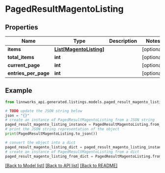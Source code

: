 # PagedResultMagentoListing


## Properties

Name | Type | Description | Notes
------------ | ------------- | ------------- | -------------
**items** | [**List[MagentoListing]**](MagentoListing.md) |  | [optional] 
**total_items** | **int** |  | [optional] 
**current_page** | **int** |  | [optional] 
**entries_per_page** | **int** |  | [optional] 

## Example

```python
from linnworks_api.generated.listings.models.paged_result_magento_listing import PagedResultMagentoListing

# TODO update the JSON string below
json = "{}"
# create an instance of PagedResultMagentoListing from a JSON string
paged_result_magento_listing_instance = PagedResultMagentoListing.from_json(json)
# print the JSON string representation of the object
print(PagedResultMagentoListing.to_json())

# convert the object into a dict
paged_result_magento_listing_dict = paged_result_magento_listing_instance.to_dict()
# create an instance of PagedResultMagentoListing from a dict
paged_result_magento_listing_from_dict = PagedResultMagentoListing.from_dict(paged_result_magento_listing_dict)
```
[[Back to Model list]](../README.md#documentation-for-models) [[Back to API list]](../README.md#documentation-for-api-endpoints) [[Back to README]](../README.md)


